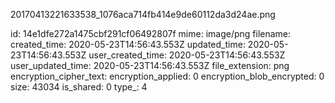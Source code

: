 20170413221633538_1076aca714fb414e9de60112da3d24ae.png

id: 14e1dfe272a1475cbf291cf06492807f
mime: image/png
filename: 
created_time: 2020-05-23T14:56:43.553Z
updated_time: 2020-05-23T14:56:43.553Z
user_created_time: 2020-05-23T14:56:43.553Z
user_updated_time: 2020-05-23T14:56:43.553Z
file_extension: png
encryption_cipher_text: 
encryption_applied: 0
encryption_blob_encrypted: 0
size: 43034
is_shared: 0
type_: 4